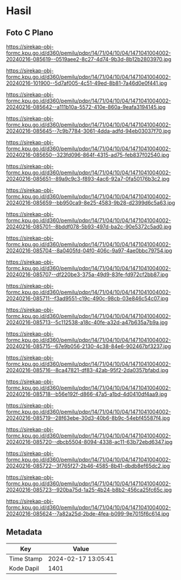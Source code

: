 # Hasil

## Foto C Plano

https://sirekap-obj-formc.kpu.go.id/d360/pemilu/pdpr/14/71/04/10/04/1471041004002-20240216-085619--0519aee2-8c27-4d74-9b3d-8b12b2803970.jpg

https://sirekap-obj-formc.kpu.go.id/d360/pemilu/pdpr/14/71/04/10/04/1471041004002-20240216-101900--5d7af005-4c51-49ed-8b81-7a46d0e0f441.jpg

https://sirekap-obj-formc.kpu.go.id/d360/pemilu/pdpr/14/71/04/10/04/1471041004002-20240216-085642--a111b10a-5572-410e-860a-9eafa3194145.jpg

https://sirekap-obj-formc.kpu.go.id/d360/pemilu/pdpr/14/71/04/10/04/1471041004002-20240216-085645--7c9b7784-3061-4dda-adfd-94eb03037f70.jpg

https://sirekap-obj-formc.kpu.go.id/d360/pemilu/pdpr/14/71/04/10/04/1471041004002-20240216-085650--323fd096-864f-4315-ad75-feb837f02540.jpg

https://sirekap-obj-formc.kpu.go.id/d360/pemilu/pdpr/14/71/04/10/04/1471041004002-20240216-085651--89a9c9c3-f893-4ac6-92a7-0fa50176b3c2.jpg

https://sirekap-obj-formc.kpu.go.id/d360/pemilu/pdpr/14/71/04/10/04/1471041004002-20240216-085659--bb950ca9-8e25-4583-9b28-d2399d6c5a63.jpg

https://sirekap-obj-formc.kpu.go.id/d360/pemilu/pdpr/14/71/04/10/04/1471041004002-20240216-085701--8bddf078-5b93-497d-ba2c-90e5372c5ad0.jpg

https://sirekap-obj-formc.kpu.go.id/d360/pemilu/pdpr/14/71/04/10/04/1471041004002-20240216-085704--8a0405fd-04f0-406c-9a97-4ae0bbc79754.jpg

https://sirekap-obj-formc.kpu.go.id/d360/pemilu/pdpr/14/71/04/10/04/1471041004002-20240216-085707--df220be3-375a-49d9-83fe-fd972cf2bb87.jpg

https://sirekap-obj-formc.kpu.go.id/d360/pemilu/pdpr/14/71/04/10/04/1471041004002-20240216-085711--f3ad9551-c19c-490c-98cb-03e846c54c07.jpg

https://sirekap-obj-formc.kpu.go.id/d360/pemilu/pdpr/14/71/04/10/04/1471041004002-20240216-085713--5c112538-a18c-40fe-a32d-a47b635a7b9a.jpg

https://sirekap-obj-formc.kpu.go.id/d360/pemilu/pdpr/14/71/04/10/04/1471041004002-20240216-085715--67e9b056-2130-4c38-84e6-902467bf3237.jpg

https://sirekap-obj-formc.kpu.go.id/d360/pemilu/pdpr/14/71/04/10/04/1471041004002-20240216-085716--8ca47821-df83-42ab-95f2-2da0357bfabd.jpg

https://sirekap-obj-formc.kpu.go.id/d360/pemilu/pdpr/14/71/04/10/04/1471041004002-20240216-085718--b56e192f-d866-47a5-a1bd-4d0410df4aa9.jpg

https://sirekap-obj-formc.kpu.go.id/d360/pemilu/pdpr/14/71/04/10/04/1471041004002-20240216-085719--28f63ebe-30d3-40b6-8b9c-54ebf45587f4.jpg

https://sirekap-obj-formc.kpu.go.id/d360/pemilu/pdpr/14/71/04/10/04/1471041004002-20240216-085720--dbcb5504-8094-4338-ac11-63b72ebd6347.jpg

https://sirekap-obj-formc.kpu.go.id/d360/pemilu/pdpr/14/71/04/10/04/1471041004002-20240216-085722--3f765f27-2b46-4585-8b41-dbdb8ef65dc2.jpg

https://sirekap-obj-formc.kpu.go.id/d360/pemilu/pdpr/14/71/04/10/04/1471041004002-20240216-085723--920ba75d-1a25-4b24-b8b2-456ca25fc65c.jpg

https://sirekap-obj-formc.kpu.go.id/d360/pemilu/pdpr/14/71/04/10/04/1471041004002-20240216-085624--7a82a25d-2bde-4fea-b099-9e7015f6c614.jpg


## Metadata

| Key        | Value               |
| ---------- | ------------------- |
| Time Stamp | 2024-02-17 13:05:41 |
| Kode Dapil | 1401                |



